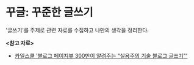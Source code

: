 # 꾸글: 꾸준한 글쓰기

'글쓰기'를 주제로 관련 자료를 수집하고 나만의 생각을 정리한다.

**<참고 자료>**

- [카일스쿨 '블로그 페이지뷰 300만이 알려주는 "실용주의 기술 블로그 글쓰기"'](https://inf.run/vgVQJ)
